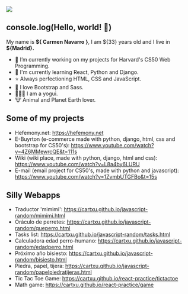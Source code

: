 <!--
**cartxu/cartxu** is a ✨ _special_ ✨ repository because its `README.md` (this file) appears on your GitHub profile.

Here are some ideas to get you started:

- 🔭 I’m currently working on ...
- 🌱 I’m currently learning ...
- 👯 I’m looking to collaborate on ...
- 🤔 I’m looking for help with ...
- 💬 Ask me about ...
- 📫 How to reach me: ...
- 😄 Pronouns: ...
-  ...
-->

<img src="https://i.postimg.cc/8kJTJ4Z3/banner-github.png" >

<h2>console.log(Hello, world! 👋) </h2>

<p>My name is <strong>${ Carmen Navarro }</strong>, I am ${33} years old and I live in <strong>${Madrid}.</strong> <p>

- 🔭 I’m currently working on my projects for Harvard's CS50 Web Programming.
- 🌱 I'm currently learning React, Python and Django.
- ⭐ Always perfectioning HTML, CSS and JavaScript.
- 👾 I love Bootstrap and Sass.
- 🧘🏼‍♀️ I am a yogui.
- 🐮 Animal and Planet Earth lover.

<h2>Some of my projects</h2>

* Hefemony.net: https://hefemony.net
* E-Buyrton (e-commerce made with python, django, html, css and bootstrap for CS50's): https://www.youtube.com/watch?v=4Z6MMewrcQE&t=111s
* Wiki (wiki place, made with python, django, html and css): https://www.youtube.com/watch?v=L8a4by6LURU
* E-mail (email project for CS50's, made with python and javascript): https://www.youtube.com/watch?v=1ZvmbUTGFBo&t=15s

<h2>Silly Webapps</h2>

  * Traductor 'mimimi': https://cartxu.github.io/javascript-random/mimimi.html
  * Oráculo de perretes: https://cartxu.github.io/javascript-random/queperro.html
  * Tasks list: https://cartxu.github.io/javascript-random/tasks.html
  * Calculadora edad perro-humano: https://cartxu.github.io/javascript-random/edadperro.html
  * Próximo año bisiesto: https://cartxu.github.io/javascript-random/bisiesto.html
  * Piedra, papel, tijera: https://cartxu.github.io/javascript-random/papelpiedratijeras.html
  * Tic Tac Toe Game: https://cartxu.github.io/react-practice/tictactoe
  * Math game: https://cartxu.github.io/react-practice/game
  
